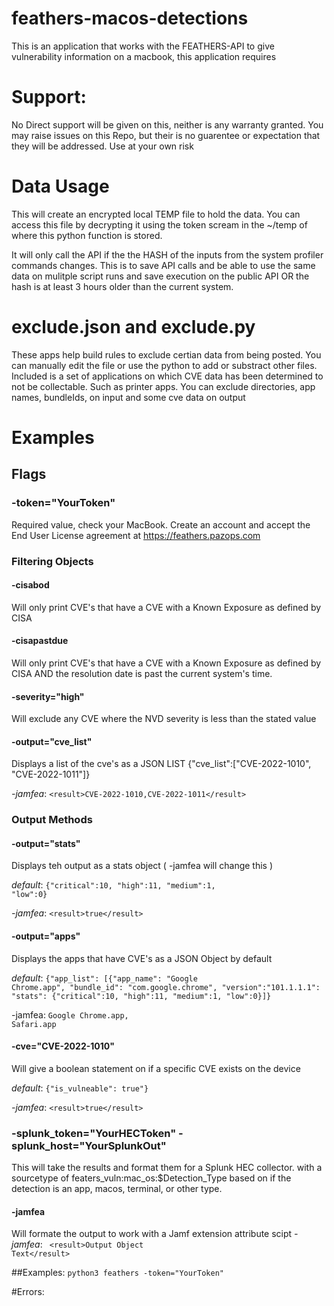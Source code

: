 # feathers-macos-detections
This is an application that works with the FEATHERS-API to give vulnerability information on a macbook, this application requires 

# Support: 
No Direct support will be given on this, neither is any warranty granted. You may raise issues on this Repo, but their is no guarentee or expectation that they will be addressed. Use at your own risk

# Data Usage
This will create an encrypted local TEMP file to hold the data. You can access this file by decrypting it using the token scream in the ~/temp of where this python function is stored.

It will only call the API if the the HASH of the inputs from the system profiler commands changes. This is to save API calls and be able to use the same data on mulitple script runs and save execution on the public API OR the hash is at least 3 hours older than the current system.

# exclude.json and exclude.py
These apps help build rules to exclude certian data from being posted. You can manually edit the file or use the python to add or substract other files. Included is a set of applications on which CVE data has been determined to not be collectable. Such as printer apps. You can exclude directories, app names, bundleIds, on input and some cve data on output

# Examples

## Flags
### -token="YourToken" 
Required value, check your MacBook. Create an account and accept the End User License agreement at https://feathers.pazops.com

### Filtering Objects
#### -cisabod
Will only print CVE's that have a CVE with a Known Exposure as defined by CISA

#### -cisapastdue
Will only print CVE's that have a CVE with a Known Exposure as defined by CISA AND the resolution date is past the current system's time.

#### -severity="high"
Will exclude any CVE where the NVD severity is less than the stated value

#### -output="cve_list"
Displays a list of the cve's as a JSON LIST
{"cve_list":["CVE-2022-1010", "CVE-2022-1011"]}

*-jamfea*: <code>&lt;result&gt;CVE-2022-1010,CVE-2022-1011&lt;/result&gt;</code>

### Output Methods

#### -output="stats"
Displays teh output as a stats object ( -jamfea will change this )

*default*: <code>{"critical":10, "high":11, "medium":1, "low":0}</code>

*-jamfea*:  <code>&lt;result&gt;true&lt;/result&gt;</code>

#### -output="apps"
Displays the apps that have CVE's as a JSON Object by default


*default*: <code>{"app_list": [{"app_name": "Google Chrome.app", "bundle_id": "com.google.chrome", "version":"101.1.1.1": "stats": {"critical":10, "high":11, "medium":1, "low":0}]}</code>

-jamfea: <code><result>Google Chrome.app, Safari.app</result></code>

#### -cve="CVE-2022-1010"
Will give a boolean statement on if a specific CVE exists on the device

*default*: <code>{"is_vulneable": true"}</code>

*-jamfea*:  <code>&lt;result&gt;true&lt;/result&gt;</code>

### -splunk_token="YourHECToken" -splunk_host="YourSplunkOut"
This will take the results and format them for a Splunk HEC collector. with a sourcetype of featers_vuln:mac_os:$Detection_Type based on if the detection is an app, macos, terminal, or other type.

#### -jamfea
Will formate the output to work with a Jamf extension attribute scipt
*-jamfea*: <code> &lt;result&gt;Output Object Text&lt;/result&gt;</code>


##Examples: 
<code>python3 feathers -token="YourToken"</code>

#Errors: 
